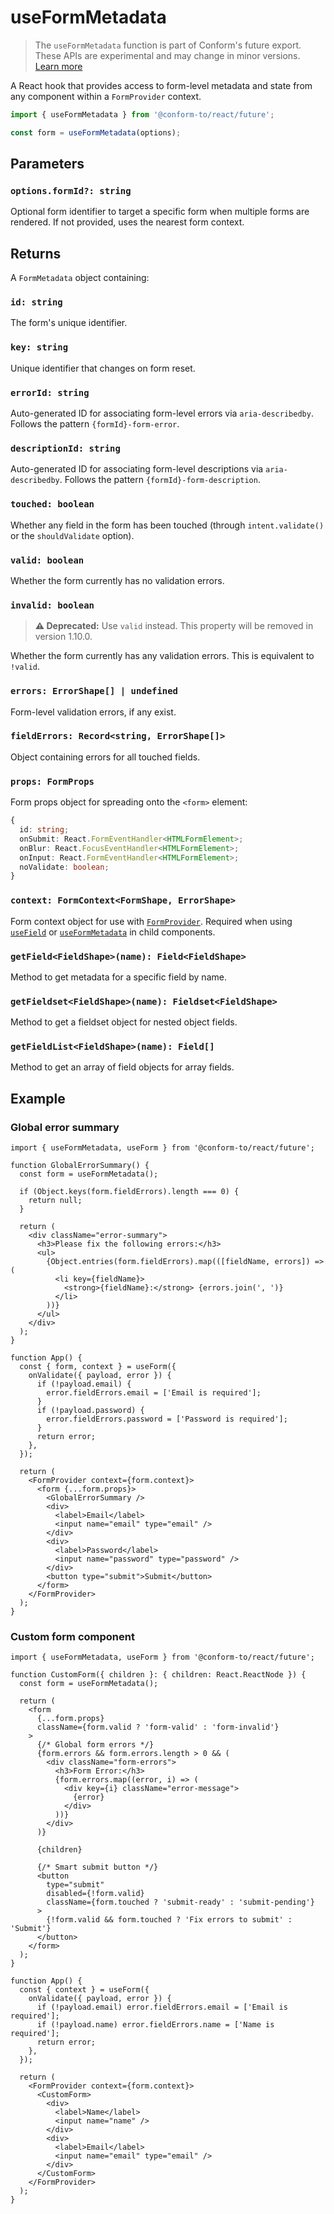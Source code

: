 # useFormMetadata

> The `useFormMetadata` function is part of Conform's future export. These APIs are experimental and may change in minor versions. [Learn more](https://github.com/edmundhung/conform/discussions/954)

A React hook that provides access to form-level metadata and state from any component within a `FormProvider` context.

```ts
import { useFormMetadata } from '@conform-to/react/future';

const form = useFormMetadata(options);
```

## Parameters

### `options.formId?: string`

Optional form identifier to target a specific form when multiple forms are rendered. If not provided, uses the nearest form context.

## Returns

A `FormMetadata` object containing:

### `id: string`

The form's unique identifier.

### `key: string`

Unique identifier that changes on form reset.

### `errorId: string`

Auto-generated ID for associating form-level errors via `aria-describedby`. Follows the pattern `{formId}-form-error`.

### `descriptionId: string`

Auto-generated ID for associating form-level descriptions via `aria-describedby`. Follows the pattern `{formId}-form-description`.

### `touched: boolean`

Whether any field in the form has been touched (through `intent.validate()` or the `shouldValidate` option).

### `valid: boolean`

Whether the form currently has no validation errors.

### `invalid: boolean`

> **⚠️ Deprecated:** Use `valid` instead. This property will be removed in version 1.10.0.

Whether the form currently has any validation errors. This is equivalent to `!valid`.

### `errors: ErrorShape[] | undefined`

Form-level validation errors, if any exist.

### `fieldErrors: Record<string, ErrorShape[]>`

Object containing errors for all touched fields.

### `props: FormProps`

Form props object for spreading onto the `<form>` element:

```ts
{
  id: string;
  onSubmit: React.FormEventHandler<HTMLFormElement>;
  onBlur: React.FocusEventHandler<HTMLFormElement>;
  onInput: React.FormEventHandler<HTMLFormElement>;
  noValidate: boolean;
}
```

### `context: FormContext<FormShape, ErrorShape>`

Form context object for use with [`FormProvider`](./FormProvider.md). Required when using [`useField`](./useField.md) or [`useFormMetadata`](./useFormMetadata.md) in child components.

### `getField<FieldShape>(name): Field<FieldShape>`

Method to get metadata for a specific field by name.

### `getFieldset<FieldShape>(name): Fieldset<FieldShape>`

Method to get a fieldset object for nested object fields.

### `getFieldList<FieldShape>(name): Field[]`

Method to get an array of field objects for array fields.

## Example

### Global error summary

```tsx
import { useFormMetadata, useForm } from '@conform-to/react/future';

function GlobalErrorSummary() {
  const form = useFormMetadata();

  if (Object.keys(form.fieldErrors).length === 0) {
    return null;
  }

  return (
    <div className="error-summary">
      <h3>Please fix the following errors:</h3>
      <ul>
        {Object.entries(form.fieldErrors).map(([fieldName, errors]) => (
          <li key={fieldName}>
            <strong>{fieldName}:</strong> {errors.join(', ')}
          </li>
        ))}
      </ul>
    </div>
  );
}

function App() {
  const { form, context } = useForm({
    onValidate({ payload, error }) {
      if (!payload.email) {
        error.fieldErrors.email = ['Email is required'];
      }
      if (!payload.password) {
        error.fieldErrors.password = ['Password is required'];
      }
      return error;
    },
  });

  return (
    <FormProvider context={form.context}>
      <form {...form.props}>
        <GlobalErrorSummary />
        <div>
          <label>Email</label>
          <input name="email" type="email" />
        </div>
        <div>
          <label>Password</label>
          <input name="password" type="password" />
        </div>
        <button type="submit">Submit</button>
      </form>
    </FormProvider>
  );
}
```

### Custom form component

```tsx
import { useFormMetadata, useForm } from '@conform-to/react/future';

function CustomForm({ children }: { children: React.ReactNode }) {
  const form = useFormMetadata();

  return (
    <form
      {...form.props}
      className={form.valid ? 'form-valid' : 'form-invalid'}
    >
      {/* Global form errors */}
      {form.errors && form.errors.length > 0 && (
        <div className="form-errors">
          <h3>Form Error:</h3>
          {form.errors.map((error, i) => (
            <div key={i} className="error-message">
              {error}
            </div>
          ))}
        </div>
      )}

      {children}

      {/* Smart submit button */}
      <button
        type="submit"
        disabled={!form.valid}
        className={form.touched ? 'submit-ready' : 'submit-pending'}
      >
        {!form.valid && form.touched ? 'Fix errors to submit' : 'Submit'}
      </button>
    </form>
  );
}

function App() {
  const { context } = useForm({
    onValidate({ payload, error }) {
      if (!payload.email) error.fieldErrors.email = ['Email is required'];
      if (!payload.name) error.fieldErrors.name = ['Name is required'];
      return error;
    },
  });

  return (
    <FormProvider context={form.context}>
      <CustomForm>
        <div>
          <label>Name</label>
          <input name="name" />
        </div>
        <div>
          <label>Email</label>
          <input name="email" type="email" />
        </div>
      </CustomForm>
    </FormProvider>
  );
}
```

